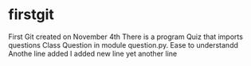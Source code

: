 # firstgit
First Git created on November 4th
There is a program Quiz that imports questions Class Question in module question.py.
Ease to understandd
Anothe line added
I added new line
yet another line

